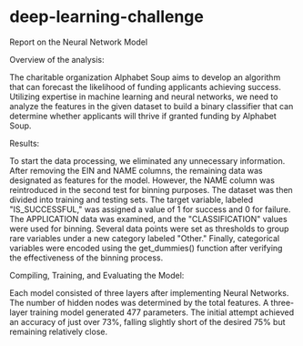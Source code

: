 # deep-learning-challenge

Report on the Neural Network Model

Overview of the analysis:

The charitable organization Alphabet Soup aims to develop an algorithm that can forecast the likelihood of funding applicants achieving success. Utilizing expertise in machine learning and neural networks, we need to analyze the features in the given dataset to build a binary classifier that can determine whether applicants will thrive if granted funding by Alphabet Soup.

Results:

To start the data processing, we eliminated any unnecessary information. After removing the EIN and NAME columns, the remaining data was designated as features for the model. However, the NAME column was reintroduced in the second test for binning purposes. The dataset was then divided into training and testing sets. The target variable, labeled "IS_SUCCESSFUL," was assigned a value of 1 for success and 0 for failure. The APPLICATION data was examined, and the "CLASSIFICATION" values were used for binning. Several data points were set as thresholds to group rare variables under a new category labeled "Other." Finally, categorical variables were encoded using the get_dummies() function after verifying the effectiveness of the binning process.

Compiling, Training, and Evaluating the Model:

Each model consisted of three layers after implementing Neural Networks. The number of hidden nodes was determined by the total features. A three-layer training model generated 477 parameters. The initial attempt achieved an accuracy of just over 73%, falling slightly short of the desired 75% but remaining relatively close.

